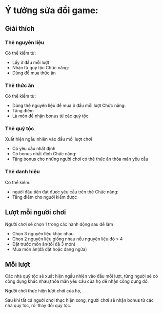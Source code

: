 # Ý tưởng sửa đổi game:

## Giải thích

### Thẻ nguyên liệu

Có thể kiếm từ:
- Lấy ở đầu mỗi lượt
- Nhận từ quý tộc
Chức năng:
- Dùng để mua thức ăn

### Thẻ thức ăn

Có thể kiếm từ:
- Dùng thẻ nguyên liệu để mua ở đầu mỗi lượt
Chức năng:
- Tăng điểm 
- Là món để nhận bonus từ các quý tộc

### Thẻ quý tộc

Xuất hiện ngẫu nhiên vào đầu mỗi lượt chơi
- Có yêu cầu nhất định
- Có bonus nhất định 
Chức năng:
- Tặng bonus cho những người chơi có thẻ thức ăn thỏa mãn yêu cầu

### Thẻ danh hiệu

Có thể kiếm:
- người đầu tiên đạt được yêu cầu trên thẻ
Chức năng:
- Tăng điểm cho người kiếm được


## Lượt mỗi người chơi

Người chơi sẽ chọn 1 trong các hành động sau để làm
- Chọn 3 nguyên liệu khác nhau
- Chọn 2 nguyên liệu giống nhau nếu nguyên liệu đó > 4
- Đặt trước món ăn(tối đã 3 món)
- Mua món ăn(đã đặt hoặc đang ngửa)

## Mỗi lượt

Các nhà quý tộc sẽ xuất hiện ngầu nhiên vào đầu mỗi lượt, từng người sẽ có công dụng khác nhau,thỏa mãn yêu cầu của họ để nhận công dụng đó.

Người chơi thực hiện lượt chơi của họ,

Sau khi tất cả người chơi thực hiện xong, người chơi sẽ nhận bonus từ các nhà quý tộc, rồi thay đổi quý tộc.






